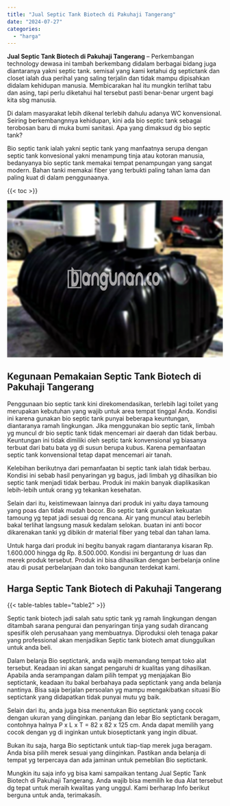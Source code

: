 ```yaml
---
title: "Jual Septic Tank Biotech di Pakuhaji Tangerang"
date: "2024-07-27"
categories: 
  - "harga"
---
```


**Jual Septic Tank Biotech di Pakuhaji Tangerang** – Perkembangan technology dewasa ini tambah berkembang didalam berbagai bidang juga diantaranya yakni septic tank. semisal yang kami ketahui dg septictank dan closet ialah dua perihal yang saling terjalin dan tidak mampu dipisahkan didalam kehidupan manusia. Membicarakan hal itu mungkin terlihat tabu dan asing, tapi perlu diketahui hal tersebut pasti benar-benar urgent bagi kita sbg manusia.

Di dalam masyarakat lebih dikenal terlebih dahulu adanya WC konvensional. Seiring berkembangnnya kehidupan, kini ada bio septic tank sebagai terobosan baru di muka bumi sanitasi. Apa yang dimaksud dg bio septic tank?

Bio septic tank ialah yakni septic tank yang manfaatnya serupa dengan septic tank konvesional yakni menampung tinja atau kotoran manusia, bedanyanya bio septic tank memakai tempat penampungan yang sangat modern. Bahan tanki memakai fiber yang terbukti paling tahan lama dan paling kuat di dalam penggunaanya.

{{< toc >}}

![Jual Septic Tank Biotech di Pakuhaji Tangerang](/images/jual-bio-septictank-24.png)

## Kegunaan Pemakaian Septic Tank Biotech di Pakuhaji Tangerang

Penggunaan bio septic tank kini direkomendasikan, terlebih lagi toilet yang merupakan kebutuhan yang wajib untuk area tempat tinggal Anda. Kondisi ini karena gunakan bio septic tank punyai beberapa keuntungan, diantaranya ramah lingkungan. Jika menggunakan bio septic tank, limbah yg muncul dr bio septic tank tidak mencemari air daerah dan tidak berbau. Keuntungan ini tidak dimiliki oleh septic tank konvensional yg biasanya terbuat dari batu bata yg di susun berupa kubus. Karena pemanfaatan septic tank konvensional tetap dapat mencemari air tanah.

Kelebihan berikutnya dari pemanfaatan bi septic tank ialah tidak berbau. Kondisi ini sebab hasil penyaringan yg bagus, jadi limbah yg dihasilkan bio septic tank menjadi tidak berbau. Produk ini makin banyak diaplikasikan lebih-lebih untuk orang yg tekankan kesehatan.

Selain dari itu, keistimewaan lainnya dari produk ini yaitu daya tamoung yang poas dan tidak mudah bocor. Bio septic tank gunakan kekuatan tamoung yg tepat jadi sesuai dg rencana. Air yang muncul atau berlebih bakal terlihat langsung masuk kedalam selokan. buatan ini anti bocor dikarenakan tanki yg dibikin dr material fiber yang tebal dan tahan lama.

Untuk harga dari produk ini begitu banyak ragam diantaranya kisaran Rp. 1.600.000 hingga dg Rp. 8.500.000. Kondisi ini bergantung dr luas dan merek produk tersebut. Produk ini bisa dihasilkan dengan berbelanja online atau di pusat perbelanjaan dan toko bangunan terdekat kami.

## Harga Septic Tank Biotech di Pakuhaji Tangerang

{{< table-tables table="table2" >}}

Septic tank biotech jadi salah satu sptic tank yg ramah lingkungan dengan ditambah sarana pengurai dan penyaringan tinja yang sudah dirancang spesifik oleh perusahaan yang membuatnya. Diproduksi oleh tenaga pakar yang professional akan menjadikan Septic tank biotech amat diunggulkan untuk anda beli.

Dalam belanja Bio septictank, anda wajib memandang tempat toko alat tersebut. Keadaan ini akan sangat pengaruhi dr kualitas yang dihasilkan. Apabila anda serampangan dalam pilih tempat yg menjajakan Bio septictank, keadaan itu bakal berbahaya pada septictank yang anda belanja nantinya. Bisa saja berjalan persoalan yg mampu mengakibatkan situasi Bio septictank yang didapatkan tidak punyai mutu yg baik.

Selain dari itu, anda juga bisa menentukan Bio septictank yang cocok dengan ukuran yang diinginkan. panjang dan lebar Bio septictank beragam, contohnya halnya P x L x T = 82 x 82 x 125 cm. Anda dapat memilih yang cocok dengan yg di inginkan untuk bioseptictank yang ingin dibuat.

Bukan itu saja, harga Bio septictank untuk tiap-tiap merek juga beragam. Anda bisa pilih merek sesuai yang diinginkan. Pastikan anda belanja di tempat yg terpercaya dan ada jaminan untuk pemeblian Bio septictank.

Mungkin itu saja info yg bisa kami sampaikan tentang Jual Septic Tank Biotech di Pakuhaji Tangerang. Anda wajib bisa memilih ke dua Alat tersebut dg tepat untuk meraih kwalitas yang unggul. Kami berharap Info berikut berguna untuk anda, terimakasih.
